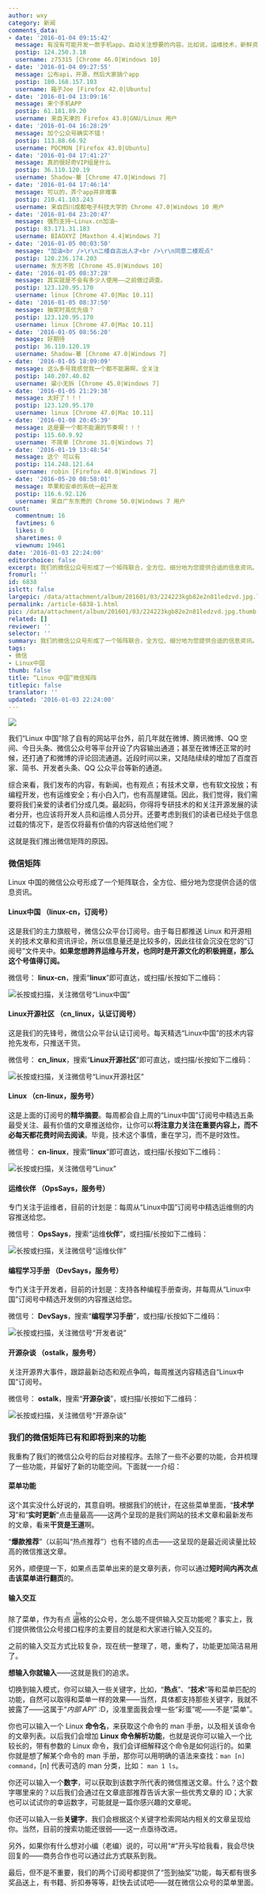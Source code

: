 ```yaml
---
author: wxy
category: 新闻
comments_data:
- date: '2016-01-04 09:15:42'
  message: 有没有可能开发一款手机app，自动关注想要的内容。比如说，运维技术，新鲜资讯，桌面管理，个性定制，开发者，最后再来个论坛。
  postip: 124.250.3.18
  username: z75315 [Chrome 46.0|Windows 10]
- date: '2016-01-04 09:27:55'
  message: 公布api，开源，然后大家搞个app
  postip: 180.168.157.103
  username: 箱子Joe [Firefox 42.0|Ubuntu]
- date: '2016-01-04 13:09:16'
  message: 来个手机APP
  postip: 61.181.89.20
  username: 来自天津的 Firefox 43.0|GNU/Linux 用户
- date: '2016-01-04 16:28:29'
  message: 加个公众号确实不错！
  postip: 113.88.66.92
  username: POCMON [Firefox 43.0|Ubuntu]
- date: '2016-01-04 17:41:27'
  message: 真的很好奇VIP组是什么
  postip: 36.110.120.19
  username: Shadow-華 [Chrome 47.0|Windows 7]
- date: '2016-01-04 17:46:14'
  message: 可以的，弄个app并非难事
  postip: 210.41.103.243
  username: 来自四川成都电子科技大学的 Chrome 47.0|Windows 10 用户
- date: '2016-01-04 23:20:47'
  message: 强烈支持~Linux.cn加油~
  postip: 83.171.31.183
  username: BIAOXYZ [Maxthon 4.4|Windows 7]
- date: '2016-01-05 00:03:50'
  message: "加油<br />\r\n二楼自古出人才<br />\r\n同意二楼观点"
  postip: 120.236.174.203
  username: 东方不败 [Chrome 45.0|Windows 10]
- date: '2016-01-05 08:37:28'
  message: 其实就是不会有多少人使用——之前做过调查。
  postip: 123.120.95.170
  username: linux [Chrome 47.0|Mac 10.11]
- date: '2016-01-05 08:37:50'
  message: 抽奖时高优先级？
  postip: 123.120.95.170
  username: linux [Chrome 47.0|Mac 10.11]
- date: '2016-01-05 08:56:20'
  message: 好期待
  postip: 36.110.120.19
  username: Shadow-華 [Chrome 47.0|Windows 7]
- date: '2016-01-05 18:09:09'
  message: 这么多号我感觉我一个都不能漏啊，全关注
  postip: 140.207.40.82
  username: 粱小无拆 [Chrome 45.0|Windows 7]
- date: '2016-01-05 21:29:38'
  message: 太好了！！！
  postip: 123.120.95.170
  username: linux [Chrome 47.0|Mac 10.11]
- date: '2016-01-08 20:45:39'
  message: 这是要一个都不能漏的节奏啊！！！
  postip: 115.60.9.92
  username: 不简单 [Chrome 31.0|Windows 7]
- date: '2016-01-19 13:48:54'
  message: 这个 可以有
  postip: 114.248.121.64
  username: robin [Firefox 40.0|Windows 7]
- date: '2016-05-20 08:58:01'
  message: 苹果和安卓的系统一起开发
  postip: 116.6.92.126
  username: 来自广东东莞的 Chrome 50.0|Windows 7 用户
count:
  commentnum: 16
  favtimes: 6
  likes: 0
  sharetimes: 0
  viewnum: 19461
date: '2016-01-03 22:24:00'
editorchoice: false
excerpt: 我们的微信公众号形成了一个矩阵联合，全方位、细分地为您提供合适的信息资讯。
fromurl: ''
id: 6838
islctt: false
largepic: /data/attachment/album/201601/03/224223kgb82e2n81ledzvd.jpg.large.jpg
permalink: /article-6838-1.html
pic: /data/attachment/album/201601/03/224223kgb82e2n81ledzvd.jpg.thumb.jpg
related: []
reviewer: ''
selector: ''
summary: 我们的微信公众号形成了一个矩阵联合，全方位、细分地为您提供合适的信息资讯。
tags:
- 微信
- Linux中国
thumb: false
title: “Linux 中国”微信矩阵
titlepic: false
translator: ''
updated: '2016-01-03 22:24:00'
---
```


![](/data/attachment/album/201601/03/224223kgb82e2n81ledzvd.jpg)


我们“Linux 中国”除了自有的网站平台外，前几年就在微博、腾讯微博、QQ 空间、今日头条、微信公众号等平台开设了内容输出通道；甚至在微博还正常的时候，还打通了和微博的评论回流通道。近段时间以来，又陆陆续续的增加了百度百家、简书、开发者头条、QQ 公众平台等新的通道。


综合来看，我们发布的内容，有新闻，也有观点；有技术文章，也有软文投放；有编程开发，也有运维安全；有小白入门，也有高屋建瓴。因此，我们觉得，我们需要将我们亲爱的读者们分成几类。最起码，你得将专研技术的和关注开源发展的读者分开，也应该将开发人员和运维人员分开。还要考虑到我们的读者已经处于信息过载的情况下，是否仅将最有价值的内容送给他们呢？


这就是我们推出微信矩阵的原因。


### 微信矩阵


Linux 中国的微信公众号形成了一个矩阵联合，全方位、细分地为您提供合适的信息资讯。


#### Linux中国 （linux-cn，订阅号）


这是我们的主力旗舰号，微信公众平台订阅号。由于每日都推送 Linux 和开源相关的技术文章和资讯评论，所以信息量还是比较多的，因此往往会沉没在您的“订阅号”文件夹中。**如果您想跨界运维与开发，也同时是开源文化的积极拥趸，那么这个号值得订阅。**


微信号： **linux-cn**，搜索“**linux**”即可直达，或扫描/长按如下二维码：


![长按或扫描，关注微信号“Linux中国”](https://img.linux.net.cn/static/image/common/weixin_sign_5_1.gif)


#### Linux开源社区 （cn\_linux，认证订阅号）


这是我们的先锋号，微信公众平台认证订阅号。每天精选“Linux中国”的技术内容抢先发布，只推送干货。


微信号： **cn\_linux**，搜索“**Linux开源社区**”即可直达，或扫描/长按如下二维码：


![长按或扫描，关注微信号“Linux开源社区”](https://img.linux.net.cn/static/image/common/weixin_sign_5_2.gif)


#### Linux （cn-linux，服务号）


这是上面的订阅号的**精华摘要**。每周都会自上周的“Linux中国”订阅号中精选五条最受关注、最有价值的文章推送给你，让你可以**将注意力关注在重要内容上，而不必每天都花费时间去阅读**。毕竟，技术这个事情，重在学习，而不是时效性。


微信号： **cn-linux**，搜索“**linux**”即可直达，或扫描/长按如下二维码：


![长按或扫描，关注微信号“Linux”](https://img.linux.net.cn/static/image/common/weixin_sign_5_3.gif)


#### 运维伙伴 （OpsSays，服务号）


专门关注于运维者，目前的计划是：每周从“Linux中国”订阅号中精选运维侧的内容推送给您。


微信号： **OpsSays**，搜索“运维**伙伴**”，或扫描/长按如下二维码：


![长按或扫描，关注微信号“运维伙伴”](https://img.linux.net.cn/static/image/common/weixin_sign_5_4.gif)


#### 编程学习手册 （DevSays，服务号）


专门关注于开发者，目前的计划是：支持各种编程手册查询，并每周从“Linux中国”订阅号中精选开发侧的内容推送给您。


微信号： **DevSays**，搜索“**编程学习手册**”，或扫描/长按如下二维码：


![长按或扫描，关注微信号“开发者说”](https://img.linux.net.cn/static/image/common/weixin_sign_5_5.gif)


#### 开源杂谈 （ostalk，服务号）


关注开源界大事件，跟踪最新动态和观点争鸣，每周推送内容精选自“Linux中国”订阅号。


微信号： **ostalk**，搜索“**开源杂谈**”，或扫描/长按如下二维码：


![长按或扫描，关注微信号“开源杂谈”](https://img.linux.net.cn/static/image/common/weixin_sign_5_6.gif)


### 我们的微信矩阵已有和即将到来的功能


我重构了我们的微信公众号的后台对接程序。去除了一些不必要的功能，合并梳理了一些功能，并留好了新的功能空间。下面就一一介绍：


#### 菜单功能


这个其实没什么好说的，其意自明。根据我们的统计，在这些菜单里面，“**技术学习**”和“**实时更新**”点击量最高——这两个呈现的是我们网站的技术文章和最新发布的文章，看来**干货是王道**啊。


“**爆款推荐**”（以前叫“热点推荐”）也有不错的点击——这呈现的是最近阅读量比较高的微信推送文章。


另外，顺便提一下，如果点击菜单出来的是文章列表，你可以通过**短时间内再次点击该菜单进行翻页**的。


#### 输入交互


除了菜单，作为有点<ruby> 逼格 <rp>  （ </rp> <rt>  big </rt> <rp>  ） </rp></ruby>的公众号，怎么能不提供输入交互功能呢？事实上，我们提供微信公众号接口程序的主要目的就是和大家进行输入交互的。


之前的输入交互方式比较复杂，现在统一整理了，嗯，重构了，功能更加简洁易用了。


**想输入你就输入**——这就是我们的追求。


切换到输入模式，你可以输入一些关键字，比如，“**热点**”、“**技术**”等和菜单匹配的功能，自然可以取得和菜单一样的效果——当然，具体都支持那些关键字，我就不披露了——这属于“*内部 API*” :D，没准里面我会埋一些“彩蛋”呢——不是“菜单”。


你也可以输入一个 Linux **命令名**，来获取这个命令的 man 手册，以及相关该命令的文章列表。以后我们会增加 **Linux 命令解析功能**，也就是说你可以输入一个比较长的，带有参数的 Linux 命令，我们会详细解释这个命令是如何运行的。如果你就是想了解某个命令的 man 手册，那你可以用明确的语法来查找：`man [n] command`，[n] 代表可选的 man 分类，比如： `man 1 ls`。


你还可以输入一个**数字**，可以获取到该数字所代表的微信推送文章。什么？这个数字哪里来的？以后我们会通过在文章底部推荐告诉大家一些优秀文章的 ID；大家也可以试试你的幸运数字，可能就是一篇你感兴趣的文章呢。


你还可以输入一些**关键字**，我们会根据这个关键字检索网站内相关的文章呈现给你。当然，目前的搜索功能还很弱——这一点亟待改进。


另外，如果你有什么想对小编（老编）说的，可以用“#”开头写给我看，我会尽快回复的——商务合作也可以通过此方式联系到我。


最后，但不是不重要，我们的两个订阅号都提供了“签到抽奖”功能，每天都有很多奖品送上，有书籍、折扣券等等，赶快去试试吧——就在微信公众号的菜单里面。
